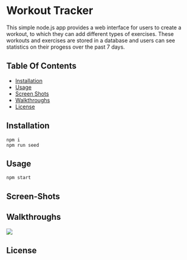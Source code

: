 # Workout Tracker
This simple node.js app provides a web interface for users to create a workout, to which they can add different types of exercises.  These workouts and exercises are stored in a database and users can see statistics on their progess over the past 7 days.

## Table Of Contents
- [Installation](#installation)
- [Usage](#usage)
- [Screen Shots](#screen-shots)
- [Walkthroughs](#walkthroughs)
- [License](#License)

## Installation
```
npm i
npm run seed
```

## Usage
```
npm start
```

## Screen-Shots
 
## Walkthroughs
![](name-of-giphy.gif)
## License

